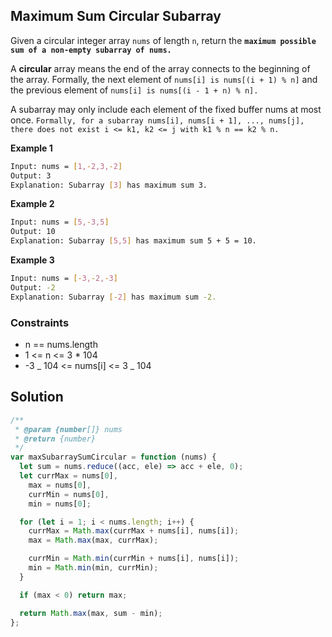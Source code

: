 ## Maximum Sum Circular Subarray

Given a circular integer array `nums` of length `n`, return the **`maximum possible sum of a non-empty subarray of nums.`**

A **circular** array means the end of the array connects to the beginning of the array. Formally, the next element of `nums[i] is nums[(i + 1) % n]` and the previous element of `nums[i] is nums[(i - 1 + n) % n].`

A subarray may only include each element of the fixed buffer nums at most once. `Formally, for a subarray nums[i], nums[i + 1], ..., nums[j], there does not exist i <= k1, k2 <= j with k1 % n == k2 % n.`

**Example 1**

```bash
Input: nums = [1,-2,3,-2]
Output: 3
Explanation: Subarray [3] has maximum sum 3.
```

**Example 2**

```bash
Input: nums = [5,-3,5]
Output: 10
Explanation: Subarray [5,5] has maximum sum 5 + 5 = 10.
```

**Example 3**

```bash
Input: nums = [-3,-2,-3]
Output: -2
Explanation: Subarray [-2] has maximum sum -2.
```

### Constraints

- n == nums.length
- 1 <= n <= 3 \* 104
- -3 _ 104 <= nums[i] <= 3 _ 104

## Solution

```javascript
/**
 * @param {number[]} nums
 * @return {number}
 */
var maxSubarraySumCircular = function (nums) {
  let sum = nums.reduce((acc, ele) => acc + ele, 0);
  let currMax = nums[0],
    max = nums[0],
    currMin = nums[0],
    min = nums[0];

  for (let i = 1; i < nums.length; i++) {
    currMax = Math.max(currMax + nums[i], nums[i]);
    max = Math.max(max, currMax);

    currMin = Math.min(currMin + nums[i], nums[i]);
    min = Math.min(min, currMin);
  }

  if (max < 0) return max;

  return Math.max(max, sum - min);
};
```
